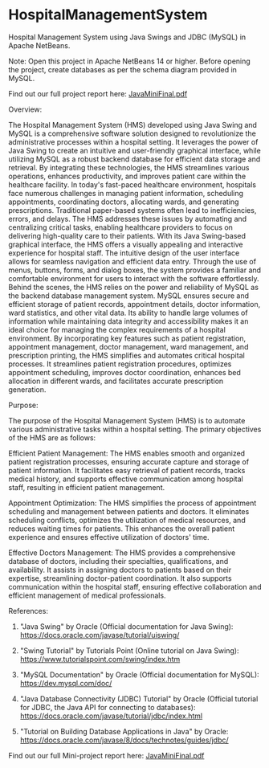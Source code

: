 # HospitalManagementSystem
Hospital Management System using Java Swings and JDBC (MySQL) in Apache NetBeans.

Note: Open this project in Apache NetBeans 14 or higher. Before opening the project, create databases as per the schema diagram provided in MySQL.

Find out our full project report here: [JavaMiniFinal.pdf](https://github.com/VijeshPethuram/HospitalManagementSystem/files/11617498/JavaMiniFinal.pdf)

Overview:

The Hospital Management System (HMS) developed using Java Swing and MySQL is a comprehensive software solution designed to revolutionize the administrative processes within a hospital setting. It leverages the power of Java Swing to create an intuitive and user-friendly graphical interface, while utilizing MySQL as a robust backend database for efficient data storage and retrieval. By integrating these technologies, the HMS streamlines various operations, enhances productivity, and improves patient care within the healthcare facility. In today's fast-paced healthcare environment, hospitals face numerous challenges in managing patient information, scheduling appointments, coordinating doctors, allocating wards, and generating prescriptions. Traditional paper-based systems often lead to inefficiencies, errors, and delays. The HMS addresses these issues by automating and centralizing critical tasks, enabling healthcare providers to focus on delivering high-quality care to their patients. With its Java Swing-based graphical interface, the HMS offers a visually appealing and interactive experience for hospital staff. The intuitive design of the user interface allows for seamless navigation and efficient data entry. Through the use of menus, buttons, forms, and dialog boxes, the system provides a familiar and comfortable environment for users to interact with the software effortlessly. Behind the scenes, the HMS relies on the power and reliability of MySQL as the backend database management system. MySQL ensures secure and efficient storage of patient records, appointment details, doctor information, ward statistics, and other vital data. Its ability to handle large volumes of information while maintaining data integrity and accessibility makes it an ideal choice for managing the complex requirements of a hospital environment. By incorporating key features such as patient registration, appointment management, doctor management, ward management, and prescription printing, the HMS simplifies and automates critical hospital processes. It streamlines patient registration procedures, optimizes appointment scheduling, improves doctor coordination, enhances bed allocation in different wards, and facilitates accurate prescription generation.

Purpose:

The purpose of the Hospital Management System (HMS) is to automate various administrative tasks within a hospital setting. The primary objectives of the HMS are as follows:

Efficient Patient Management: The HMS enables smooth and organized patient registration processes, ensuring accurate capture and storage of patient information. It facilitates easy retrieval of patient records, tracks medical history, and supports effective communication among hospital staff, resulting in efficient patient management.

Appointment Optimization: The HMS simplifies the process of appointment scheduling and management between patients and doctors. It eliminates scheduling conflicts, optimizes the utilization of medical resources, and reduces waiting times for patients. This enhances the overall patient experience and ensures effective utilization of doctors' time.

Effective Doctors Management: The HMS provides a comprehensive database of doctors, including their specialties, qualifications, and availability. It assists in assigning doctors to patients based on their expertise, streamlining doctor-patient coordination. It also supports communication within the hospital staff, ensuring effective collaboration and efficient management of medical professionals.

References:

1.	"Java Swing" by Oracle (Official documentation for Java Swing): https://docs.oracle.com/javase/tutorial/uiswing/

2.	"Swing Tutorial" by Tutorials Point (Online tutorial on Java Swing): https://www.tutorialspoint.com/swing/index.htm

3.	"MySQL Documentation" by Oracle (Official documentation for MySQL): https://dev.mysql.com/doc/

4.	"Java Database Connectivity (JDBC) Tutorial" by Oracle (Official tutorial for JDBC, the Java API for connecting to databases): https://docs.oracle.com/javase/tutorial/jdbc/index.html

5.	"Tutorial on Building Database Applications in Java" by Oracle: https://docs.oracle.com/javase/8/docs/technotes/guides/jdbc/




Find out our full Mini-project report here: [JavaMiniFinal.pdf](https://github.com/VijeshPethuram/HospitalManagementSystem/files/11617498/JavaMiniFinal.pdf)



